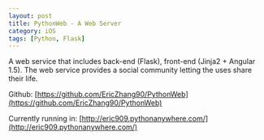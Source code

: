 ```yaml
---
layout: post
title: PythonWeb - A Web Server
category: iOS
tags: [Python, Flask]
---
```


A web service that includes back-end (Flask), front-end (Jinja2 + Angular 1.5). The web service provides a social community letting the uses share their life.

Github: [https://github.com/EricZhang90/PythonWeb](https://github.com/EricZhang90/PythonWeb)

Currently running in: [http://eric909.pythonanywhere.com/](http://eric909.pythonanywhere.com/)



